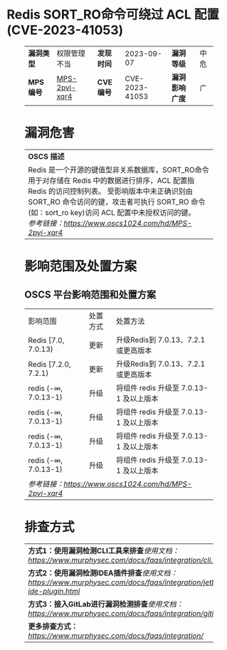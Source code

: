 # Redis SORT_RO命令可绕过 ACL 配置 (CVE-2023-41053)
<figure class="wp-block-table">
    <table>
        <tbody>
        <tr>
            <td><strong>漏洞类型</strong></td>
            <td>权限管理不当</td>
            <td><strong>发现时间</strong></td>
            <td>2023-09-07</td>
            <td><strong>漏洞等级</strong></td>
            <td>中危</td>
        </tr>
        <tr>
            <td><strong>MPS编号</strong></td>
            <td><a href="https://www.oscs1024.com/hd/MPS-2pvi-xqr4">MPS-2pvi-xqr4</a></td>
            <td><strong>CVE编号</strong></td>
            <td>CVE-2023-41053</td>
            <td><strong>漏洞影响广度</strong></td>
            <td>广</td>
        </tr>
        </tbody>
    </table>
</figure>


<figure class="wp-block-table">
    <h1 class="wp-block-heading">漏洞危害</h1>
    <table>
        <tbody>
        <tr>
            <td><strong>OSCS 描述</strong></td>
        </tr>
        <tr>
            <td>Redis 是一个开源的键值型非关系数据库，SORT_RO命令用于对存储在 Redis 中的数据进行排序，ACL 配置指 Redis 的访问控制列表。
受影响版本中未正确识别由 SORT_RO 命令访问的键，攻击者可执行 SORT_RO 命令(如：sort_ro key)访问 ACL 配置中未授权访问的键。<br><em>参考链接：<a
                    href="https://www.oscs1024.com/hd/MPS-2pvi-xqr4">https://www.oscs1024.com/hd/MPS-2pvi-xqr4</a></em>
            </td>
        </tr>
        </tbody>
    </table>
</figure>


<figure class="wp-block-table alignleft">
    <h1 class="wp-block-heading">影响范围及处置方案</h1>
    <h2 class="wp-block-heading"><strong>OSCS</strong> <strong>平台影响范围和处置方案</strong></h2>
    <table>
        <tbody>
        <tr>
            <td>影响范围</td>
            <td>处置方式</td>
            <td>处置方法</td>
        </tr>
        <tr><td rowspan="1">Redis [7.0, 7.0.13)</td><td>更新</td><td>升级Redis到 7.0.13、7.2.1 或更高版本</td></tr><tr><td rowspan="1">Redis [7.2.0, 7.2.1)</td><td>更新</td><td>升级Redis到 7.0.13、7.2.1 或更高版本</td></tr><tr><td rowspan="1">redis (-∞, 7.0.13-1)</td><td>升级</td><td>将组件 redis 升级至 7.0.13-1 及以上版本</td></tr><tr><td rowspan="1">redis (-∞, 7.0.13-1)</td><td>升级</td><td>将组件 redis 升级至 7.0.13-1 及以上版本</td></tr><tr><td rowspan="1">redis (-∞, 7.0.13-1)</td><td>升级</td><td>将组件 redis 升级至 7.0.13-1 及以上版本</td></tr><tr><td rowspan="1">redis (-∞, 7.0.13-1)</td><td>升级</td><td>将组件 redis 升级至 7.0.13-1 及以上版本</td></tr>
        <tr>
            <td colspan="3"><em>参考链接：</em><em><a
                    href="https://www.oscs1024.com/hd/MPS-2pvi-xqr4">https://www.oscs1024.com/hd/MPS-2pvi-xqr4</a></em></td>
        </tr>
        </tbody>
    </table>
</figure>


<figure class="wp-block-table">
    <h1 class="wp-block-heading">排查方式</h1>
    <table>
        <tbody>
        <tr>
            <td><strong>方式1：使用漏洞检测CLI工具来排查</strong><em>使用文档：<a
                    href="https://www.murphysec.com/docs/faqs/integration/cli.html">https://www.murphysec.com/docs/faqs/integration/cli.html</a></em>
            </td>
        </tr>
        <tr>
            <td><strong>方式2：使用漏洞检测IDEA插件排查</strong><em>使用文档：<a
                    href="https://www.murphysec.com/docs/faqs/integration/jetbrains-ide-plugin.html">https://www.murphysec.com/docs/faqs/integration/jetbrains-ide-plugin.html</a></em>
            </td>
        </tr>
        <tr>
            <td><strong>方式3：接入GitLab进行漏洞检测排查</strong><em>使用文档：<a
                    href="https://www.murphysec.com/docs/faqs/integration/gitlab.html">https://www.murphysec.com/docs/faqs/integration/gitlab.html</a></em>
            </td>
        </tr>
        <tr>
            <td><strong>更多排查方式：</strong><em><a
                    href="https://www.murphysec.com/docs/faqs/integration/">https://www.murphysec.com/docs/faqs/integration/</a></em>
            </td>
        </tr>
        </tbody>
    </table>
</figure>